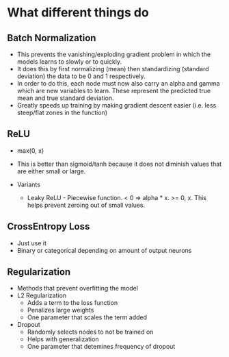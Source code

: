 # What different things do

## Batch Normalization

-   This prevents the vanishing/exploding gradient problem in which the models learns to slowly or to quickly.
-   It does this by first normalizing (mean) then standardizing (standard deviation) the data to be 0 and 1 respectively.
-   In order to do this, each node must now also carry an alpha and gamma which are new variables to learn. These represent the predicted true mean and true standard deviation.
-   Greatly speeds up training by making gradient descent easier (i.e. less steep/flat zones in the function)

## ReLU

-   max(0, x)
-   This is better than sigmoid/tanh because it does not diminish values that are either small or large.
-   Variants

    -   Leaky ReLU - Piecewise function. < 0 => alpha \* x. >= 0, x. This helps prevent zeroing out of small values.

## CrossEntropy Loss

-   Just use it
-   Binary or categorical depending on amount of output neurons

## Regularization

-   Methods that prevent overfitting the model
-   L2 Regularization
    -   Adds a term to the loss function
    -   Penalizes large weights
    -   One parameter that scales the term added
-   Dropout
    -   Randomly selects nodes to not be trained on
    -   Helps with generalization
    -   One parameter that detemines frequency of dropout
